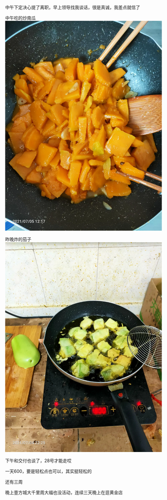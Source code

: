 中午下定决心提了离职，早上领导找我谈话，很是真诚，我差点就信了

中午吃的炒南瓜
![](../../img/6904315-cc5bcf40cca0f0fe.jpg)

昨晚炸的茄子![](../../img/6904315-b1090785b864e81f.jpg)

下午和交付也谈了，28号才能走哎


一天600，要是轻松点也可以，其实挺轻松的


还有三周

晚上壹方城大千里周大福也没活动，连续三天晚上在逛黄金店
